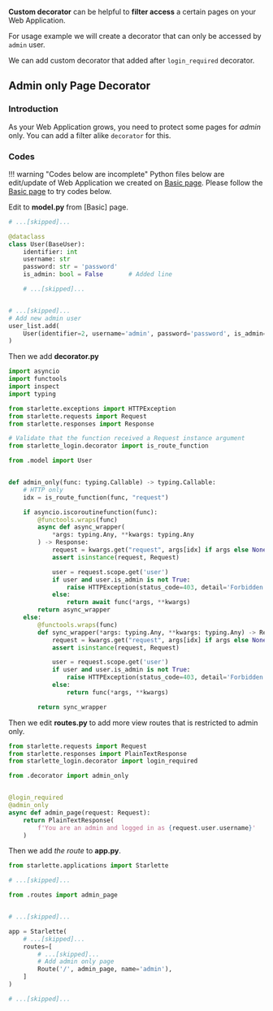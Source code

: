 **Custom decorator** can be helpful to **filter access** a certain pages on your Web Application.

For usage example we will create a decorator that can only be accessed by `admin` user.

We can add custom decorator that added after `login_required` decorator.

## Admin only Page Decorator

### Introduction

As your Web Application grows, you need to protect some pages for *admin* only.
You can add a filter alike `decorator` for this.

### Codes

!!! warning "Codes below are incomplete"
    Python files below are edit/update of Web Application we created on [Basic page](../index.md).
    Please follow the [Basic page](../index.md) to try codes below.

Edit to **model.py** from [Basic] page.

```python
# ...[skipped]...

@dataclass
class User(BaseUser):
    identifier: int
    username: str
    password: str = 'password'
    is_admin: bool = False       # Added line

    # ...[skipped]...


# ...[skipped]...
# Add new admin user
user_list.add(
    User(identifier=2, username='admin', password='password', is_admin=True)
)
```

Then we add **decorator.py**

```python
import asyncio
import functools
import inspect
import typing

from starlette.exceptions import HTTPException
from starlette.requests import Request
from starlette.responses import Response

# Validate that the function received a Request instance argument
from starlette_login.decorator import is_route_function

from .model import User


def admin_only(func: typing.Callable) -> typing.Callable:
    # HTTP only
    idx = is_route_function(func, "request")

    if asyncio.iscoroutinefunction(func):
        @functools.wraps(func)
        async def async_wrapper(
            *args: typing.Any, **kwargs: typing.Any
        ) -> Response:
            request = kwargs.get("request", args[idx] if args else None)
            assert isinstance(request, Request)

            user = request.scope.get('user')
            if user and user.is_admin is not True:
                raise HTTPException(status_code=403, detail='Forbidden access')
            else:
                return await func(*args, **kwargs)
        return async_wrapper
    else:
        @functools.wraps(func)
        def sync_wrapper(*args: typing.Any, **kwargs: typing.Any) -> Response:
            request = kwargs.get("request", args[idx] if args else None)
            assert isinstance(request, Request)

            user = request.scope.get('user')
            if user and user.is_admin is not True:
                raise HTTPException(status_code=403, detail='Forbidden access')
            else:
                return func(*args, **kwargs)

        return sync_wrapper
```

Then we edit **routes.py** to add more view routes that is restricted to admin only.

```python
from starlette.requests import Request
from starlette.responses import PlainTextResponse
from starlette_login.decorator import login_required

from .decorator import admin_only


@login_required
@admin_only
async def admin_page(request: Request):
    return PlainTextResponse(
        f'You are an admin and logged in as {request.user.username}'
    )
```

Then we add *the route* to **app.py**.


```python
from starlette.applications import Starlette

# ...[skipped]...

from .routes import admin_page


# ...[skipped]...

app = Starlette(
    # ...[skipped]...
    routes=[
        # ...[skipped]...
        # Add admin only page
        Route('/', admin_page, name='admin'),
    ]
)

# ...[skipped]...
```